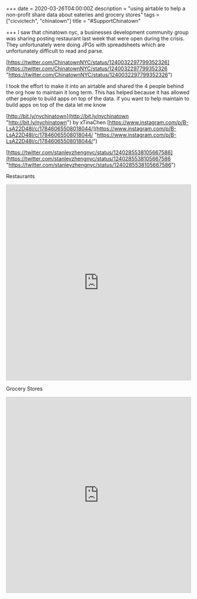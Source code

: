 +++
date = 2020-03-26T04:00:00Z
description = "using airtable to help a non-profit share data about eateries and grocery stores"
tags = ["cicvictech", "chinatown"]
title = "#SupportChinatown"

+++
I saw that  chinatown nyc, a businesses development community group was  sharing posting restaurant last week that were open during the crisis. They unfortunately were doing JPGs with spreadsheets which are unfortunately difficult to read and parse.

[https://twitter.com/ChinatownNYC/status/1240032297799352326](https://twitter.com/ChinatownNYC/status/1240032297799352326 "https://twitter.com/ChinatownNYC/status/1240032297799352326")

I took the effort to make it into an airtable and shared the 4 people behind the org how to maintain it long term. This has helped because it has allowed other people to build apps on top of the data. if you want to help maintain to build apps on top of the data let me know 

[http://bit.ly/nychinatown](http://bit.ly/nychinatown "http://bit.ly/nychinatown") by xTinaChen [https://www.instagram.com/p/B-LsA22D48l/c/17846065508018044/](https://www.instagram.com/p/B-LsA22D48l/c/17846065508018044/ "https://www.instagram.com/p/B-LsA22D48l/c/17846065508018044/")

[https://twitter.com/stanleyzhengnyc/status/1240285538105667586](https://twitter.com/stanleyzhengnyc/status/1240285538105667586 "https://twitter.com/stanleyzhengnyc/status/1240285538105667586")

Restaurants
<iframe class="airtable-embed" src="https://airtable.com/embed/shrHnwJcyTgBEgy1w?backgroundColor=cyan&layout=card&viewControls=on" frameborder="0" onmousewheel="" width="100%" height="533" style="background: transparent; border: 1px solid #ccc;"></iframe>

Grocery Stores

<iframe class="airtable-embed" src="https://airtable.com/embed/shrplv7oJixXEvZr8?backgroundColor=orange&viewControls=on" frameborder="0" onmousewheel="" width="100%" height="533" style="background: transparent; border: 1px solid #ccc;"></iframe>